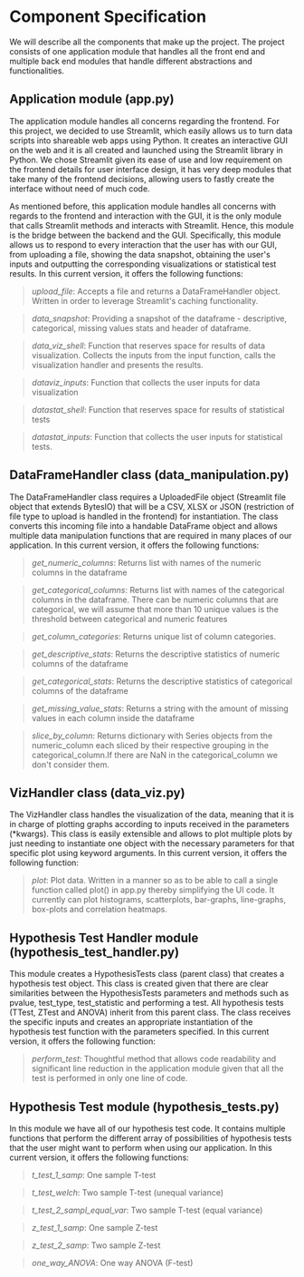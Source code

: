 # Component Specification

We will describe all the components that make up the project. The project consists of one application module that handles all the front end and multiple back end modules that handle different abstractions and functionalities.

## **Application module (app.py)**

The application module handles all concerns regarding the frontend. For this project, we decided to use Streamlit, which easily allows us to turn data scripts into shareable web apps using Python. It creates an interactive GUI on the web and it is all created and launched using the Streamlit library in Python. We chose Streamlit given its ease of use and low requirement on the frontend details for user interface design, it has very deep modules that take many of the frontend decisions, allowing users to fastly create the interface without need of much code.

As mentioned before, this application module handles all concerns with regards to the frontend and interaction with the GUI, it is the only module that calls Streamlit methods and interacts with Streamlit. Hence, this module is the bridge between the backend and the GUI. Specifically, this module allows us to respond to every interaction that the user has with our GUI, from uploading a file, showing the data snapshot, obtaining the user's inputs and outputting the corresponding visualizations or statistical test results. In this current version, it offers the following functions:

> _upload_file_: Accepts a file and returns a DataFrameHandler object. Written in order to leverage Streamlit's caching functionality.

> _data_snapshot_: Providing a snapshot of the dataframe - descriptive, categorical, missing values stats and header of dataframe.

> _data_viz_shell_: Function that reserves space for results of data visualization. Collects the inputs from the input function, calls the visualization handler and presents the results.

> _dataviz_inputs_: Function that collects the user inputs for data visualization

> _datastat_shell_: Function that reserves space for results of statistical tests

> _datastat_inputs_: Function that collects the user inputs for statistical tests.

## **DataFrameHandler class (data_manipulation.py)**

The DataFrameHandler class requires a UploadedFile object (Streamlit file object that extends BytesIO) that will be a CSV, XLSX or JSON (restriction of file type to upload is handled in the frontend) for instantiation. The class converts this incoming file into a handable DataFrame object and allows multiple data manipulation functions that are required in many places of our application. In this current version, it offers the following functions:

> _get_numeric_columns_: Returns list with names of the numeric columns in the dataframe

> _get_categorical_columns_: Returns list with names of the categorical columns in the dataframe. There can be numeric columns that are categorical, we will assume that more than 10 unique values is the threshold between categorical and numeric features

> _get_column_categories_: Returns unique list of column categories.

> _get_descriptive_stats_: Returns the descriptive statistics of numeric columns of the dataframe

> _get_categorical_stats_: Returns the descriptive statistics of categorical columns of the dataframe

> _get_missing_value_stats_: Returns a string with the amount of missing values in each column inside the dataframe

> _slice_by_column_: Returns dictionary with Series objects from the numeric_column each sliced by their respective grouping in the categorical_column.If there are NaN in the categorical_column we don't consider them.

## **VizHandler class (data_viz.py)**

The VizHandler class handles the visualization of the data, meaning that it is in charge of plotting graphs according to inputs received in the parameters (\*kwargs). This class is easily extensible and allows to plot multiple plots by just needing to instantiate one object with the necessary parameters for that specific plot using keyword arguments. In this current version, it offers the following function:

> _plot_: Plot data. Written in a manner so as to be able to call a single function called plot() in app.py thereby simplifying the UI code. It currently can plot histograms, scatterplots, bar-graphs, line-graphs, box-plots and correlation heatmaps.

## **Hypothesis Test Handler module (hypothesis_test_handler.py)**

This module creates a HypothesisTests class (parent class) that creates a hypothesis test object. This class is created given that there are clear similarities between the HypothesisTests parameters and methods such as pvalue, test_type, test_statistic and performing a test. All hypothesis tests (TTest, ZTest and ANOVA) inherit from this parent class. The class receives the specific inputs and creates an appropriate instantiation of the hypothesis test function with the parameters specified. In this current version, it offers the following function:

> _perform_test_: Thoughtful method that allows code readability and significant line reduction in the application module given that all the test is performed in only one line of code.

## **Hypothesis Test module (hypothesis_tests.py)**

In this module we have all of our hypothesis test code. It contains multiple functions that perform the different array of possibilities of hypothesis tests that the user might want to perform when using our application. In this current version, it offers the following functions:

> _t_test_1_samp_: One sample T-test

> _t_test_welch_: Two sample T-test (unequal variance)

> _t_test_2_sampl_equal_var_: Two sample T-test (equal variance)

> _z_test_1_samp_: One sample Z-test

> _z_test_2_samp_: Two sample Z-test

> _one_way_ANOVA_: One way ANOVA (F-test)

